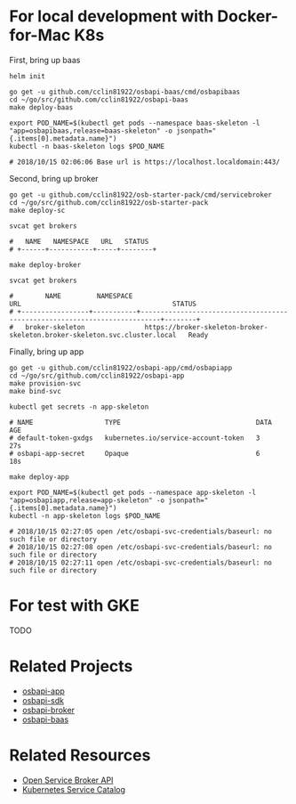 # For local development with Docker-for-Mac K8s

First, bring up baas

```
helm init

go get -u github.com/cclin81922/osbapi-baas/cmd/osbapibaas
cd ~/go/src/github.com/cclin81922/osbapi-baas
make deploy-baas

export POD_NAME=$(kubectl get pods --namespace baas-skeleton -l "app=osbapibaas,release=baas-skeleton" -o jsonpath="{.items[0].metadata.name}")
kubectl -n baas-skeleton logs $POD_NAME

# 2018/10/15 02:06:06 Base url is https://localhost.localdomain:443/
```

Second, bring up broker

```
go get -u github.com/cclin81922/osb-starter-pack/cmd/servicebroker
cd ~/go/src/github.com/cclin81922/osb-starter-pack
make deploy-sc

svcat get brokers

#   NAME   NAMESPACE   URL   STATUS  
# +------+-----------+-----+--------+

make deploy-broker

svcat get brokers

#        NAME         NAMESPACE                                      URL                                      STATUS  
# +-----------------+-----------+---------------------------------------------------------------------------+--------+
#   broker-skeleton               https://broker-skeleton-broker-skeleton.broker-skeleton.svc.cluster.local   Ready   
```

Finally, bring up app

```
go get -u github.com/cclin81922/osbapi-app/cmd/osbapiapp
cd ~/go/src/github.com/cclin81922/osbapi-app
make provision-svc
make bind-svc

kubectl get secrets -n app-skeleton

# NAME                  TYPE                                  DATA      AGE
# default-token-gxdgs   kubernetes.io/service-account-token   3         27s
# osbapi-app-secret     Opaque                                6         18s

make deploy-app

export POD_NAME=$(kubectl get pods --namespace app-skeleton -l "app=osbapiapp,release=app-skeleton" -o jsonpath="{.items[0].metadata.name}")
kubectl -n app-skeleton logs $POD_NAME

# 2018/10/15 02:27:05 open /etc/osbapi-svc-credentials/baseurl: no such file or directory
# 2018/10/15 02:27:08 open /etc/osbapi-svc-credentials/baseurl: no such file or directory
# 2018/10/15 02:27:11 open /etc/osbapi-svc-credentials/baseurl: no such file or directory
```

# For test with GKE

TODO

# Related Projects

* [osbapi-app](https://github.com/cclin81922/osbapi-app)
* [osbapi-sdk](https://github.com/cclin81922/osbapi-sdk)
* [osbapi-broker](https://github.com/cclin81922/osbapi-broker)
* [osbapi-baas](https://github.com/cclin81922/osbapi-baas)

# Related Resources

* [Open Service Broker API](https://www.openservicebrokerapi.org/)
* [Kubernetes Service Catalog](https://svc-cat.io/)
